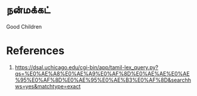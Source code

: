 # நன்மக்கட்

Good Children

# References
1. https://dsal.uchicago.edu/cgi-bin/app/tamil-lex_query.py?qs=%E0%AE%A8%E0%AE%A9%E0%AF%8D%E0%AE%AE%E0%AE%95%E0%AF%8D%E0%AE%95%E0%AE%B3%E0%AF%8D&searchhws=yes&matchtype=exact
